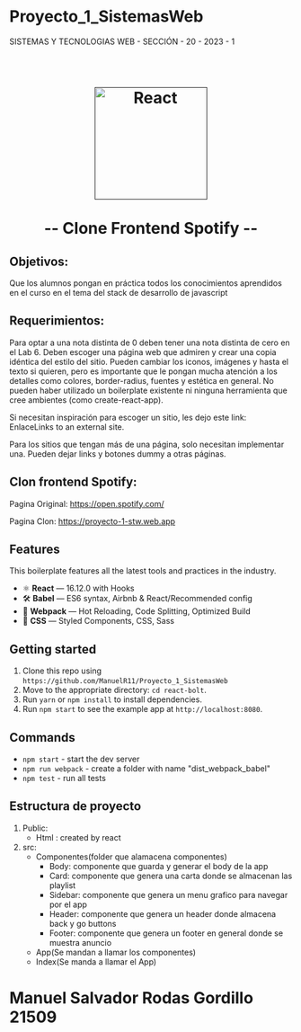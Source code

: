# Proyecto_1_SistemasWeb

SISTEMAS Y TECNOLOGIAS WEB - SECCIÓN - 20 - 2023 - 1

<h1 align="center">
<br>
  <a href=""><img src="https://jojoy-app-files.ezjojoy.com/avatar/386381954011578368" alt="React" width="200"></a>
<br>
<br>
-- Clone Frontend Spotify --
</h1>


## Objetivos:

Que los alumnos pongan en práctica todos los conocimientos aprendidos en el curso en el tema del stack de desarrollo de javascript

## Requerimientos:

Para optar a una nota distinta de 0 deben tener una nota distinta de cero en el Lab 6.  Deben escoger una página web que admiren y crear una copia idéntica del estilo del sitio. Pueden cambiar los iconos, imágenes y hasta el texto si quieren, pero es importante que le pongan mucha atención a los detalles como colores, border-radius, fuentes y estética en general. No pueden haber utilizado un boilerplate existente ni ninguna herramienta que cree ambientes (como create-react-app). 

Si necesitan inspiración para escoger un sitio, les dejo este link: EnlaceLinks to an external site.

Para los sitios que tengan más de una página, solo necesitan implementar una. Pueden dejar links y botones dummy a otras páginas.

       
## Clon frontend Spotify:
Pagina Original:  https://open.spotify.com/

Pagina Clon:   https://proyecto-1-stw.web.app
    
## Features

This boilerplate features all the latest tools and practices in the industry.

- ⚛ **React** — 16.12.0 with Hooks
- 🛠 **Babel** — ES6 syntax, Airbnb & React/Recommended config
- 🚀 **Webpack**  — Hot Reloading, Code Splitting, Optimized Build
- 💅 **CSS** — Styled Components, CSS, Sass


## Getting started

1. Clone this repo using `https://github.com/ManuelR11/Proyecto_1_SistemasWeb`
2. Move to the appropriate directory: `cd react-bolt`.<br />
3. Run `yarn` or `npm install` to install dependencies.<br />
4. Run `npm start` to see the example app at `http://localhost:8080`.

## Commands

- `npm start` - start the dev server
- `npm run webpack` - create a folder with name "dist_webpack_babel"
- `npm test` - run all tests

## Estructura de proyecto

1.   Public:
     - Html : created by react
2.   src:
     - Componentes(folder que alamacena componentes)
        - Body: componente que guarda y generar el body de la app
        - Card: componente que genera una carta donde se almacenan las playlist
        - Sidebar: componente que genera un menu grafico para navegar por el app
        - Header: componente que genera un header donde almacena back y go buttons 
        - Footer: componente que genera un footer en general donde se muestra anuncio
     - App(Se mandan a llamar los componentes)
     - Index(Se manda a llamar el App)
        

# Manuel Salvador Rodas Gordillo 21509
